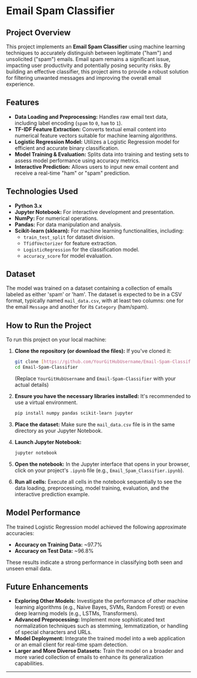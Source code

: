 # Email Spam Classifier

## Project Overview

This project implements an **Email Spam Classifier** using machine learning techniques to accurately distinguish between legitimate ("ham") and unsolicited ("spam") emails. Email spam remains a significant issue, impacting user productivity and potentially posing security risks. By building an effective classifier, this project aims to provide a robust solution for filtering unwanted messages and improving the overall email experience.

## Features

* **Data Loading and Preprocessing:** Handles raw email text data, including label encoding (`spam` to `0`, `ham` to `1`).
* **TF-IDF Feature Extraction:** Converts textual email content into numerical feature vectors suitable for machine learning algorithms.
* **Logistic Regression Model:** Utilizes a Logistic Regression model for efficient and accurate binary classification.
* **Model Training & Evaluation:** Splits data into training and testing sets to assess model performance using accuracy metrics.
* **Interactive Prediction:** Allows users to input new email content and receive a real-time "ham" or "spam" prediction.

## Technologies Used

* **Python 3.x**
* **Jupyter Notebook:** For interactive development and presentation.
* **NumPy:** For numerical operations.
* **Pandas:** For data manipulation and analysis.
* **Scikit-learn (sklearn):** For machine learning functionalities, including:
    * `train_test_split` for dataset division.
    * `TfidfVectorizer` for feature extraction.
    * `LogisticRegression` for the classification model.
    * `accuracy_score` for model evaluation.

## Dataset

The model was trained on a dataset containing a collection of emails labeled as either 'spam' or 'ham'. The dataset is expected to be in a CSV format, typically named `mail_data.csv`, with at least two columns: one for the email `Message` and another for its `Category` (ham/spam).

## How to Run the Project

To run this project on your local machine:

1.  **Clone the repository (or download the files):**
    If you've cloned it:
    ```bash
    git clone [https://github.com/YourGitHubUsername/Email-Spam-Classifier.git](https://github.com/YourGitHubUsername/Email-Spam-Classifier.git)
    cd Email-Spam-Classifier
    ```
    (Replace `YourGitHubUsername` and `Email-Spam-Classifier` with your actual details)

2.  **Ensure you have the necessary libraries installed:**
    It's recommended to use a virtual environment.
    ```bash
    pip install numpy pandas scikit-learn jupyter
    ```

3.  **Place the dataset:** Make sure the `mail_data.csv` file is in the same directory as your Jupyter Notebook.

4.  **Launch Jupyter Notebook:**
    ```bash
    jupyter notebook
    ```

5.  **Open the notebook:** In the Jupyter interface that opens in your browser, click on your project's `.ipynb` file (e.g., `Email_Spam_Classifier.ipynb`).

6.  **Run all cells:** Execute all cells in the notebook sequentially to see the data loading, preprocessing, model training, evaluation, and the interactive prediction example.

## Model Performance

The trained Logistic Regression model achieved the following approximate accuracies:

* **Accuracy on Training Data:** ~97.7%
* **Accuracy on Test Data:** ~96.8%

These results indicate a strong performance in classifying both seen and unseen email data.

## Future Enhancements

* **Exploring Other Models:** Investigate the performance of other machine learning algorithms (e.g., Naive Bayes, SVMs, Random Forest) or even deep learning models (e.g., LSTMs, Transformers).
* **Advanced Preprocessing:** Implement more sophisticated text normalization techniques such as stemming, lemmatization, or handling of special characters and URLs.
* **Model Deployment:** Integrate the trained model into a web application or an email client for real-time spam detection.
* **Larger and More Diverse Datasets:** Train the model on a broader and more varied collection of emails to enhance its generalization capabilities.

---
